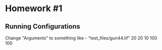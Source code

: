 # Homework \#1
## Running Configurations
Change "Arguments" to something like - "test_files/gun44.lif" 20 20 10 100 100
